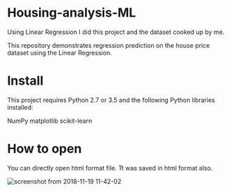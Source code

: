# Housing-analysis-ML

Using Linear Regression I did this project and the dataset cooked up by me.

This repository demonstrates regression prediction on the house price dataset using the Linear Regression.

# Install

This project requires Python 2.7 or 3.5 and the following Python libraries installed:

NumPy
matplotlib
scikit-learn

# How to open

You can directly open html format file. Tt was saved in html format also.

![screenshot from 2018-11-19 11-42-02](https://user-images.githubusercontent.com/31390079/48689636-680b0b00-ebf1-11e8-85b6-7213361d31dd.png)

